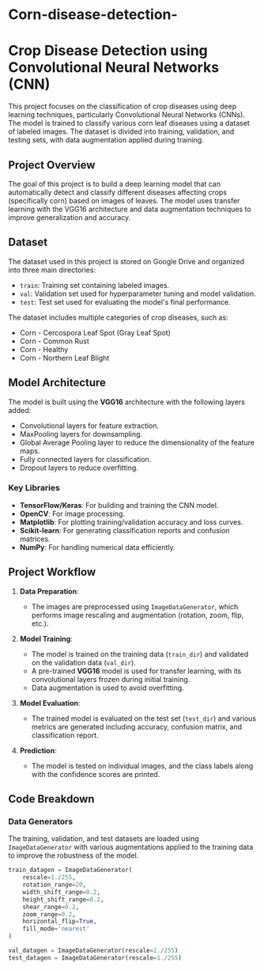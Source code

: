 # Corn-disease-detection-
# Crop Disease Detection using Convolutional Neural Networks (CNN)

This project focuses on the classification of crop diseases using deep learning techniques, particularly Convolutional Neural Networks (CNNs). The model is trained to classify various corn leaf diseases using a dataset of labeled images. The dataset is divided into training, validation, and testing sets, with data augmentation applied during training.

## Project Overview

The goal of this project is to build a deep learning model that can automatically detect and classify different diseases affecting crops (specifically corn) based on images of leaves. The model uses transfer learning with the VGG16 architecture and data augmentation techniques to improve generalization and accuracy.

## Dataset

The dataset used in this project is stored on Google Drive and organized into three main directories:

- `train`: Training set containing labeled images.
- `val`: Validation set used for hyperparameter tuning and model validation.
- `test`: Test set used for evaluating the model's final performance.

The dataset includes multiple categories of crop diseases, such as:
- Corn - Cercospora Leaf Spot (Gray Leaf Spot)
- Corn - Common Rust
- Corn - Healthy
- Corn - Northern Leaf Blight

## Model Architecture

The model is built using the **VGG16** architecture with the following layers added:
- Convolutional layers for feature extraction.
- MaxPooling layers for downsampling.
- Global Average Pooling layer to reduce the dimensionality of the feature maps.
- Fully connected layers for classification.
- Dropout layers to reduce overfitting.

### Key Libraries
- **TensorFlow/Keras**: For building and training the CNN model.
- **OpenCV**: For image processing.
- **Matplotlib**: For plotting training/validation accuracy and loss curves.
- **Scikit-learn**: For generating classification reports and confusion matrices.
- **NumPy**: For handling numerical data efficiently.

## Project Workflow

1. **Data Preparation**:
   - The images are preprocessed using `ImageDataGenerator`, which performs image rescaling and augmentation (rotation, zoom, flip, etc.).
   
2. **Model Training**:
   - The model is trained on the training data (`train_dir`) and validated on the validation data (`val_dir`).
   - A pre-trained **VGG16** model is used for transfer learning, with its convolutional layers frozen during initial training.
   - Data augmentation is used to avoid overfitting.

3. **Model Evaluation**:
   - The trained model is evaluated on the test set (`test_dir`) and various metrics are generated including accuracy, confusion matrix, and classification report.

4. **Prediction**:
   - The model is tested on individual images, and the class labels along with the confidence scores are printed.

## Code Breakdown

### Data Generators

The training, validation, and test datasets are loaded using `ImageDataGenerator` with various augmentations applied to the training data to improve the robustness of the model.

```python
train_datagen = ImageDataGenerator(
    rescale=1./255,
    rotation_range=20,
    width_shift_range=0.2,
    height_shift_range=0.2,
    shear_range=0.2,
    zoom_range=0.2,
    horizontal_flip=True,
    fill_mode='nearest'
)

val_datagen = ImageDataGenerator(rescale=1./255)
test_datagen = ImageDataGenerator(rescale=1./255)

